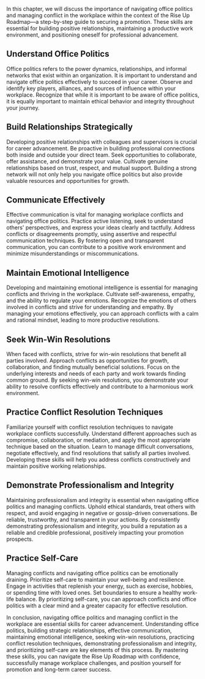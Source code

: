 
In this chapter, we will discuss the importance of navigating office politics and managing conflict in the workplace within the context of the Rise Up Roadmap—a step-by-step guide to securing a promotion. These skills are essential for building positive relationships, maintaining a productive work environment, and positioning oneself for professional advancement.

## Understand Office Politics

Office politics refers to the power dynamics, relationships, and informal networks that exist within an organization. It is important to understand and navigate office politics effectively to succeed in your career. Observe and identify key players, alliances, and sources of influence within your workplace. Recognize that while it is important to be aware of office politics, it is equally important to maintain ethical behavior and integrity throughout your journey.

## Build Relationships Strategically

Developing positive relationships with colleagues and supervisors is crucial for career advancement. Be proactive in building professional connections both inside and outside your direct team. Seek opportunities to collaborate, offer assistance, and demonstrate your value. Cultivate genuine relationships based on trust, respect, and mutual support. Building a strong network will not only help you navigate office politics but also provide valuable resources and opportunities for growth.

## Communicate Effectively

Effective communication is vital for managing workplace conflicts and navigating office politics. Practice active listening, seek to understand others' perspectives, and express your ideas clearly and tactfully. Address conflicts or disagreements promptly, using assertive and respectful communication techniques. By fostering open and transparent communication, you can contribute to a positive work environment and minimize misunderstandings or miscommunications.

## Maintain Emotional Intelligence

Developing and maintaining emotional intelligence is essential for managing conflicts and thriving in the workplace. Cultivate self-awareness, empathy, and the ability to regulate your emotions. Recognize the emotions of others involved in conflicts and strive for understanding and empathy. By managing your emotions effectively, you can approach conflicts with a calm and rational mindset, leading to more productive resolutions.

## Seek Win-Win Resolutions

When faced with conflicts, strive for win-win resolutions that benefit all parties involved. Approach conflicts as opportunities for growth, collaboration, and finding mutually beneficial solutions. Focus on the underlying interests and needs of each party and work towards finding common ground. By seeking win-win resolutions, you demonstrate your ability to resolve conflicts effectively and contribute to a harmonious work environment.

## Practice Conflict Resolution Techniques

Familiarize yourself with conflict resolution techniques to navigate workplace conflicts successfully. Understand different approaches such as compromise, collaboration, or mediation, and apply the most appropriate technique based on the situation. Learn to manage difficult conversations, negotiate effectively, and find resolutions that satisfy all parties involved. Developing these skills will help you address conflicts constructively and maintain positive working relationships.

## Demonstrate Professionalism and Integrity

Maintaining professionalism and integrity is essential when navigating office politics and managing conflicts. Uphold ethical standards, treat others with respect, and avoid engaging in negative or gossip-driven conversations. Be reliable, trustworthy, and transparent in your actions. By consistently demonstrating professionalism and integrity, you build a reputation as a reliable and credible professional, positively impacting your promotion prospects.

## Practice Self-Care

Managing conflicts and navigating office politics can be emotionally draining. Prioritize self-care to maintain your well-being and resilience. Engage in activities that replenish your energy, such as exercise, hobbies, or spending time with loved ones. Set boundaries to ensure a healthy work-life balance. By prioritizing self-care, you can approach conflicts and office politics with a clear mind and a greater capacity for effective resolution.

In conclusion, navigating office politics and managing conflict in the workplace are essential skills for career advancement. Understanding office politics, building strategic relationships, effective communication, maintaining emotional intelligence, seeking win-win resolutions, practicing conflict resolution techniques, demonstrating professionalism and integrity, and prioritizing self-care are key elements of this process. By mastering these skills, you can navigate the Rise Up Roadmap with confidence, successfully manage workplace challenges, and position yourself for promotion and long-term career success.
